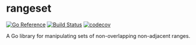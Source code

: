 # rangeset

[![Go Reference](https://pkg.go.dev/badge/github.com/b97tsk/rangeset.svg)](https://pkg.go.dev/github.com/b97tsk/rangeset)
[![Build Status](https://github.com/b97tsk/rangeset/workflows/build/badge.svg)](https://github.com/b97tsk/rangeset/actions)
[![codecov](https://codecov.io/gh/b97tsk/rangeset/branch/main/graph/badge.svg?token=TXFXESFFQ2)](https://codecov.io/gh/b97tsk/rangeset)

A Go library for manipulating sets of non-overlapping non-adjacent ranges.
